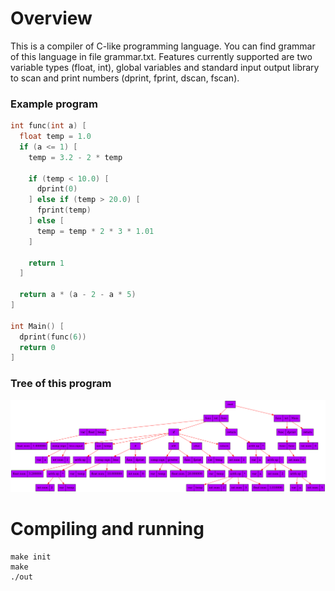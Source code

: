 # Overview
This is a compiler of C-like programming language. You can find grammar of this language in file grammar.txt. Features currently supported are two variable types (float, int), global variables and standard input output library to scan and print numbers (dprint, fprint, dscan, fscan).
### Example program
```c++
int func(int a) [
  float temp = 1.0
  if (a <= 1) [
    temp = 3.2 - 2 * temp

    if (temp < 10.0) [
      dprint(0)
    ] else if (temp > 20.0) [
      fprint(temp)
    ] else [
      temp = temp * 2 * 3 * 1.01
    ]

    return 1
  ]

  return a * (a - 2 - a * 5)
]

int Main() [
  dprint(func(6))
  return 0
]
```
### Tree of this program
![](compilation_res/tree.png)
# Compiling and running
```
make init
make
./out
```